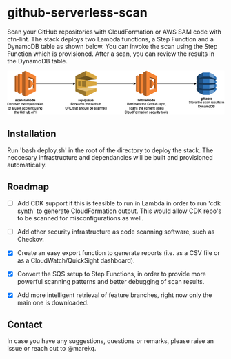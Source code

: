 github-serverless-scan
======================

Scan your GitHub repositories with CloudFormation or AWS SAM code with cfn-lint. The stack deploys two Lambda functions, a Step Function and a DynamoDB table as shown below. You can invoke the scan using the Step Function which is provisioned. After a scan, you can review the results in the DynamoDB table. 


![alt text](./docs/architecture.png)



Installation
------------

Run 'bash deploy.sh' in the root of the directory to deploy the stack. The neccesary infrastructure and dependancies will be built and provisioned automatically. 


Roadmap
-------

- [ ] Add CDK support if this is feasible to run in Lambda in order to run 'cdk synth' to generate CloudFormation output. This would allow CDK repo's to be scanned for misconfigurations as well. 
- [ ] Add other security infrastructure as code scanning software, such as Checkov. 
- [X] Create an easy export function to generate reports (i.e. as a CSV file or as a CloudWatch/QuickSight dashboard). 
- [X] Convert the SQS setup to Step Functions, in order to provide more powerful scanning patterns and better debugging of scan results. 
- [X] Add more intelligent retrieval of feature branches, right now only the main one is downloaded.


Contact
-------

In case you have any suggestions, questions or remarks, please raise an issue or reach out to @marekq.
